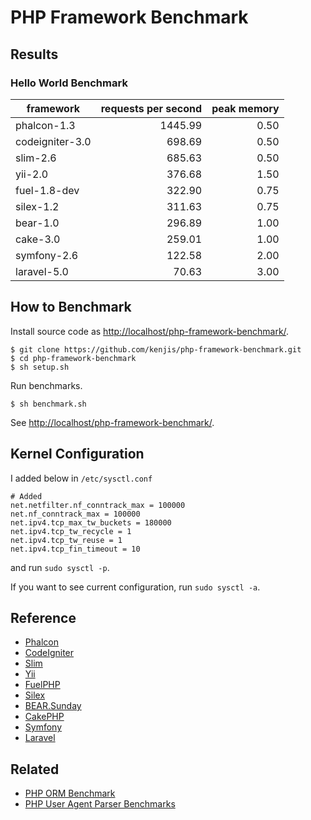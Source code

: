 # PHP Framework Benchmark

## Results

### Hello World Benchmark

|framework          |requests per second|peak memory|
|-------------------|------------------:|----------:|
|phalcon-1.3        |            1445.99|       0.50|
|codeigniter-3.0    |             698.69|       0.50|
|slim-2.6           |             685.63|       0.50|
|yii-2.0            |             376.68|       1.50|
|fuel-1.8-dev       |             322.90|       0.75|
|silex-1.2          |             311.63|       0.75|
|bear-1.0           |             296.89|       1.00|
|cake-3.0           |             259.01|       1.00|
|symfony-2.6        |             122.58|       2.00|
|laravel-5.0        |              70.63|       3.00|

## How to Benchmark

Install source code as <http://localhost/php-framework-benchmark/>.

~~~
$ git clone https://github.com/kenjis/php-framework-benchmark.git
$ cd php-framework-benchmark
$ sh setup.sh
~~~

Run benchmarks.

~~~
$ sh benchmark.sh
~~~

See <http://localhost/php-framework-benchmark/>.

## Kernel Configuration

I added below in `/etc/sysctl.conf`

~~~
# Added
net.netfilter.nf_conntrack_max = 100000
net.nf_conntrack_max = 100000
net.ipv4.tcp_max_tw_buckets = 180000
net.ipv4.tcp_tw_recycle = 1
net.ipv4.tcp_tw_reuse = 1
net.ipv4.tcp_fin_timeout = 10
~~~

and run `sudo sysctl -p`.

If you want to see current configuration, run `sudo sysctl -a`.

## Reference

* [Phalcon](http://phalconphp.com/)
* [CodeIgniter](http://www.codeigniter.com/)
* [Slim](http://www.slimframework.com/)
* [Yii](http://www.yiiframework.com/)
* [FuelPHP](http://fuelphp.com/)
* [Silex](http://silex.sensiolabs.org/)
* [BEAR.Sunday](https://bearsunday.github.io/)
* [CakePHP](http://cakephp.org/)
* [Symfony](http://symfony.com/)
* [Laravel](http://laravel.com/)

## Related

* [PHP ORM Benchmark](https://github.com/kenjis/php-orm-benchmark)
* [PHP User Agent Parser Benchmarks](https://github.com/kenjis/user-agent-parser-benchmarks)
